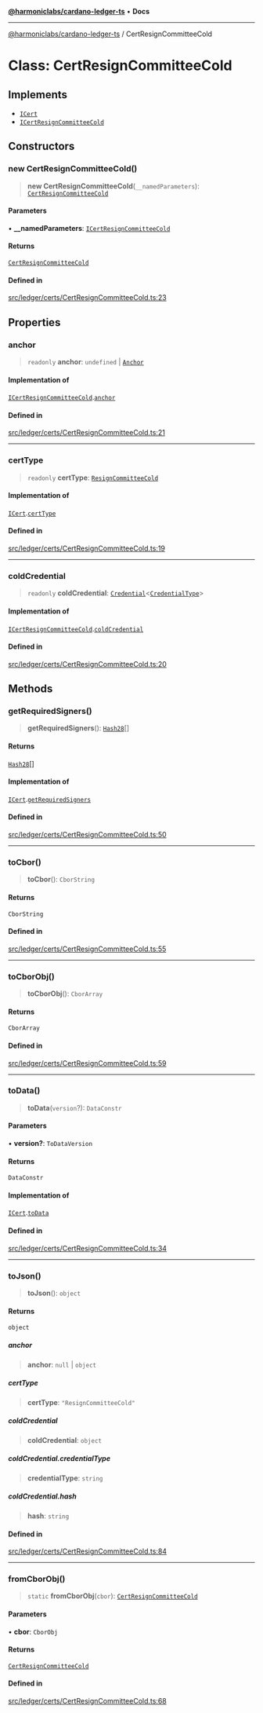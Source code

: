 [**@harmoniclabs/cardano-ledger-ts**](../README.md) • **Docs**

***

[@harmoniclabs/cardano-ledger-ts](../globals.md) / CertResignCommitteeCold

# Class: CertResignCommitteeCold

## Implements

- [`ICert`](../interfaces/ICert.md)
- [`ICertResignCommitteeCold`](../interfaces/ICertResignCommitteeCold.md)

## Constructors

### new CertResignCommitteeCold()

> **new CertResignCommitteeCold**(`__namedParameters`): [`CertResignCommitteeCold`](CertResignCommitteeCold.md)

#### Parameters

• **\_\_namedParameters**: [`ICertResignCommitteeCold`](../interfaces/ICertResignCommitteeCold.md)

#### Returns

[`CertResignCommitteeCold`](CertResignCommitteeCold.md)

#### Defined in

[src/ledger/certs/CertResignCommitteeCold.ts:23](https://github.com/HarmonicLabs/cardano-ledger-ts/blob/94dd590ffe94133126b0d8d49920fc7b002e1975/src/ledger/certs/CertResignCommitteeCold.ts#L23)

## Properties

### anchor

> `readonly` **anchor**: `undefined` \| [`Anchor`](Anchor.md)

#### Implementation of

[`ICertResignCommitteeCold`](../interfaces/ICertResignCommitteeCold.md).[`anchor`](../interfaces/ICertResignCommitteeCold.md#anchor)

#### Defined in

[src/ledger/certs/CertResignCommitteeCold.ts:21](https://github.com/HarmonicLabs/cardano-ledger-ts/blob/94dd590ffe94133126b0d8d49920fc7b002e1975/src/ledger/certs/CertResignCommitteeCold.ts#L21)

***

### certType

> `readonly` **certType**: [`ResignCommitteeCold`](../enumerations/CertificateType.md#resigncommitteecold)

#### Implementation of

[`ICert`](../interfaces/ICert.md).[`certType`](../interfaces/ICert.md#certtype)

#### Defined in

[src/ledger/certs/CertResignCommitteeCold.ts:19](https://github.com/HarmonicLabs/cardano-ledger-ts/blob/94dd590ffe94133126b0d8d49920fc7b002e1975/src/ledger/certs/CertResignCommitteeCold.ts#L19)

***

### coldCredential

> `readonly` **coldCredential**: [`Credential`](Credential.md)\<[`CredentialType`](../enumerations/CredentialType.md)\>

#### Implementation of

[`ICertResignCommitteeCold`](../interfaces/ICertResignCommitteeCold.md).[`coldCredential`](../interfaces/ICertResignCommitteeCold.md#coldcredential)

#### Defined in

[src/ledger/certs/CertResignCommitteeCold.ts:20](https://github.com/HarmonicLabs/cardano-ledger-ts/blob/94dd590ffe94133126b0d8d49920fc7b002e1975/src/ledger/certs/CertResignCommitteeCold.ts#L20)

## Methods

### getRequiredSigners()

> **getRequiredSigners**(): [`Hash28`](Hash28.md)[]

#### Returns

[`Hash28`](Hash28.md)[]

#### Implementation of

[`ICert`](../interfaces/ICert.md).[`getRequiredSigners`](../interfaces/ICert.md#getrequiredsigners)

#### Defined in

[src/ledger/certs/CertResignCommitteeCold.ts:50](https://github.com/HarmonicLabs/cardano-ledger-ts/blob/94dd590ffe94133126b0d8d49920fc7b002e1975/src/ledger/certs/CertResignCommitteeCold.ts#L50)

***

### toCbor()

> **toCbor**(): `CborString`

#### Returns

`CborString`

#### Defined in

[src/ledger/certs/CertResignCommitteeCold.ts:55](https://github.com/HarmonicLabs/cardano-ledger-ts/blob/94dd590ffe94133126b0d8d49920fc7b002e1975/src/ledger/certs/CertResignCommitteeCold.ts#L55)

***

### toCborObj()

> **toCborObj**(): `CborArray`

#### Returns

`CborArray`

#### Defined in

[src/ledger/certs/CertResignCommitteeCold.ts:59](https://github.com/HarmonicLabs/cardano-ledger-ts/blob/94dd590ffe94133126b0d8d49920fc7b002e1975/src/ledger/certs/CertResignCommitteeCold.ts#L59)

***

### toData()

> **toData**(`version`?): `DataConstr`

#### Parameters

• **version?**: `ToDataVersion`

#### Returns

`DataConstr`

#### Implementation of

[`ICert`](../interfaces/ICert.md).[`toData`](../interfaces/ICert.md#todata)

#### Defined in

[src/ledger/certs/CertResignCommitteeCold.ts:34](https://github.com/HarmonicLabs/cardano-ledger-ts/blob/94dd590ffe94133126b0d8d49920fc7b002e1975/src/ledger/certs/CertResignCommitteeCold.ts#L34)

***

### toJson()

> **toJson**(): `object`

#### Returns

`object`

##### anchor

> **anchor**: `null` \| `object`

##### certType

> **certType**: `"ResignCommitteeCold"`

##### coldCredential

> **coldCredential**: `object`

##### coldCredential.credentialType

> **credentialType**: `string`

##### coldCredential.hash

> **hash**: `string`

#### Defined in

[src/ledger/certs/CertResignCommitteeCold.ts:84](https://github.com/HarmonicLabs/cardano-ledger-ts/blob/94dd590ffe94133126b0d8d49920fc7b002e1975/src/ledger/certs/CertResignCommitteeCold.ts#L84)

***

### fromCborObj()

> `static` **fromCborObj**(`cbor`): [`CertResignCommitteeCold`](CertResignCommitteeCold.md)

#### Parameters

• **cbor**: `CborObj`

#### Returns

[`CertResignCommitteeCold`](CertResignCommitteeCold.md)

#### Defined in

[src/ledger/certs/CertResignCommitteeCold.ts:68](https://github.com/HarmonicLabs/cardano-ledger-ts/blob/94dd590ffe94133126b0d8d49920fc7b002e1975/src/ledger/certs/CertResignCommitteeCold.ts#L68)
